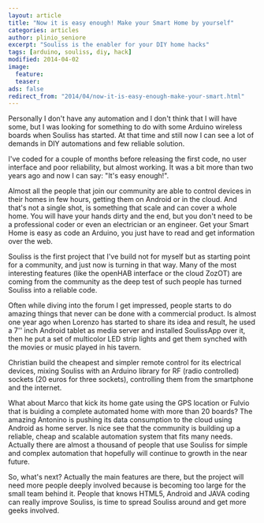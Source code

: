 ```yaml
---
layout: article
title: "Now it is easy enough! Make your Smart Home by yourself"
categories: articles
author: plinio_seniore
excerpt: "Souliss is the enabler for your DIY home hacks"
tags: [arduino, souliss, diy, hack]
modified: 2014-04-02
image:
  feature: 
  teaser: 
ads: false  
redirect_from: "2014/04/now-it-is-easy-enough-make-your-smart.html"
---
```


Personally I don't have any automation and I don't think that I will have some, but I was looking for something to do with some Arduino wireless boards when Souliss has started. At that time and still now I can see a lot of demands in DIY automations and few reliable solution.

I've coded for a couple of months before releasing the first code, no user interface and poor reliability, but almost working. It was a bit more than two years ago and now I can say: "It's easy enough!".

Almost all the people that join our community are able to control devices in their homes in few hours, getting them on Android or in the cloud. And that's not a single shot, is something that scale and can cover a whole home.
You will have your hands dirty and the end, but you don't need to be a professional coder or even an electrician or an engineer. Get your Smart Home is easy as code an Arduino, you just have to read and get information over the web.

Souliss is the first project that I've build not for myself but as starting point for a community, and just now is turning in that way. Many of the most interesting features (like the openHAB interface or the cloud ZozOT) are coming from the community as the deep test of such people has turned Souliss into a reliable code.

Often while diving into the forum I get impressed, people starts to do amazing things that never can be done with a commercial product.
Is almost one year ago when Lorenzo has started to share its idea and result, he used a 7'' inch Android tablet as media server and installed SoulissApp over it, then he put a set of multicolor LED strip lights and get them synched with the movies or music played in his tavern.

Christian build the cheapest and simpler remote control for its electrical devices, mixing Souliss with an Arduino library for RF (radio controlled) sockets (20 euros for three sockets), controlling them from the smartphone and the internet.

What about Marco that kick its home gate using the GPS location or Fulvio that is buiding a complete automated home with more than 20 boards? The amazing Antonino is pushing its data consumption to the cloud using Android as home server.
Is nice see that the community is building up a reliable, cheap and scalable automation system that fits many needs. Actually there are almost a thousand of people that use Souliss for simple and complex automation that hopefully will continue to growth in the near future.

So, what's next? Actually the main features are there, but the project will need more people deeply involved because is becoming too large for the small team behind it. People that knows HTML5, Android and JAVA coding can really improve Souliss, is time to spread Souliss around and get more geeks involved.